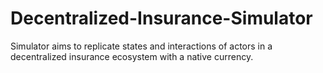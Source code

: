 # Decentralized-Insurance-Simulator
Simulator aims to replicate states and interactions of actors in a decentralized insurance ecosystem with a native currency.
